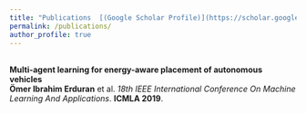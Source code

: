 ```yaml
---
title: "Publications  [(Google Scholar Profile)](https://scholar.google.com/citations?user=i2xd0lQAAAAJ&hl=de)"
permalink: /publications/
author_profile: true
---
```

<br>
<b>Multi-agent learning for energy-aware placement of autonomous vehicles</b> <br> 
<b>Ömer Ibrahim Erduran</b> et al.
<i>18th IEEE International Conference On Machine Learning And Applications</i>. <b>ICMLA 2019</b>.
